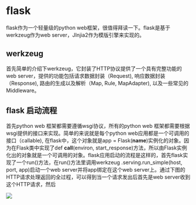 # flask
flask作为一个轻量级的python web框架，很值得拜读一下。flask是基于werkzeug作为web server，JInjia2作为模版引擎来实现的。
## werkzeug
首先简单的介绍下werkzeug，它封装了HTTP协议提供了一个具有完整功能的web server，提供的功能包括请求数据封装（Request), 响应数据封装（Response), 路由的生成以及解析（Map, Rule, MapAdapter), 以及一些常见的Middleware。
## flask 启动流程
首先python web 框架都需要遵循wsgi协议，所有的python web 框架都需要根据wsgi提供的接口来实现。简单的来说就是每个python web应用都是一个可调用的接口（callable), 在flask中，这个对象就是app = Flask(__name__)实例化的对象。因为在Flask类中实现了def __call__(environ, start_response)方法，所以由Flask实例化出的对象就是一个可调用的对象。flask应用启动的流程是这样的，首先flask实现了一个run()方法，在run()方法里调用werkzeug .serving.run_simple(host, port, app)启动一个web server并将app绑定在这个web server上。通过下图的HTTP请求处理返回的全过程，可以得到当一个请求发出后首先是web server收到这个HTTP请求，然后

![](https://assets.toptal.io/uploads/blog/image/91961/toptal-blog-image-1452784558794-7851992813e17ce0d5ca9802cf7ac719.jpg)
<!--stackedit_data:
eyJoaXN0b3J5IjpbMTI3NjA2ODkxMCwtMTA3Mjc4NjEwNSwxNz
QwMDc2NDU3LC0xNTA0NzY3NjE2XX0=
-->